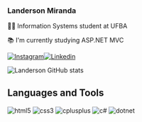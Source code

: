 

### Landerson Miranda

👨‍🎓 Information Systems student at UFBA

📚 I'm currently studying ASP.NET MVC

[![Instagram](https://img.shields.io/badge/Instagram-E4405F?style=for-the-badge&logo=instagram&logoColor=white)](https://instagram.com/miranda_landerson)[![Linkedin](https://img.shields.io/badge/LinkedIn-0077B5?style=for-the-badge&logo=linkedin&logoColor=white)](https://www.linkedin.com/in/landerson-miranda-b094b31bb/)


![Landerson GitHub stats](https://github-readme-stats.vercel.app/api?username=landersonmiranda&show_icons=true&theme=dracula)


## Languages and Tools

<div style="display: inline_block">
    <img align="center" alt="html5" src="https://img.shields.io/badge/HTML5-E34F26?style=for-the-badge&logo=html5&logoColor=white">
    <img align="center" alt="css3" src="https://img.shields.io/badge/CSS3-1572B6?style=for-the-badge&logo=css3&logoColor=white">
    <img align="center" alt="cplusplus" src="https://img.shields.io/badge/C%2B%2B-00599C?style=for-the-badge&logo=c%2B%2B&logoColor=white">
    <img align="center" alt="c#" src="https://img.shields.io/badge/C%23-239120?style=for-the-badge&logo=c-sharp&logoColor=white">
    <img align="center" alt="dotnet" src="https://img.shields.io/badge/.NET-5C2D91?style=for-the-badge&logo=.net&logoColor=white">
</div>
